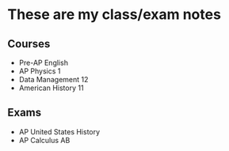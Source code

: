 # These are my class/exam notes
## Courses
- Pre-AP English
- AP Physics 1
- Data Management 12
- American History 11
## Exams
* AP United States History
* AP Calculus AB